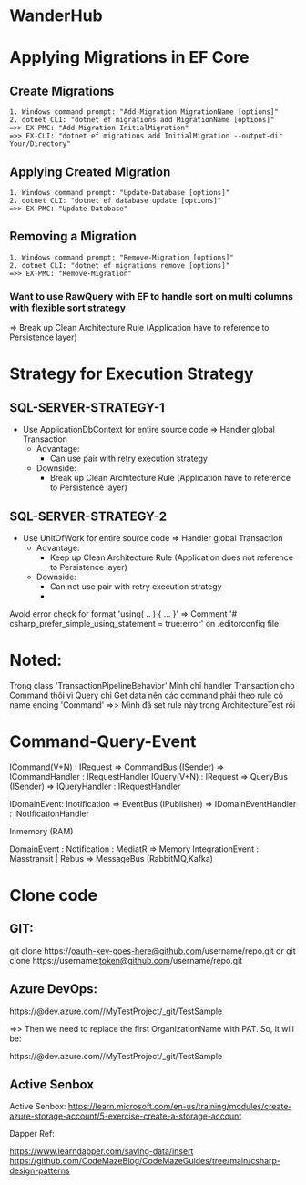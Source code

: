 ﻿# WanderHub
# Applying Migrations in EF Core
## Create Migrations
	1. Windows command prompt: "Add-Migration MigrationName [options]"
	2. dotnet CLI: "dotnet ef migrations add MigrationName [options]"
	=>> EX-PMC: "Add-Migration InitialMigration"
	=>> EX-CLI: "dotnet ef migrations add InitialMigration --output-dir Your/Directory"

## Applying Created Migration
	1. Windows command prompt: "Update-Database [options]"
	2. dotnet CLI: "dotnet ef database update [options]"
	=>> EX-PMC: "Update-Database"

## Removing a Migration
	1. Windows command prompt: "Remove-Migration [options]"
	2. dotnet CLI: "dotnet ef migrations remove [options]"
	=>> EX-PMC: "Remove-Migration"

### Want to use RawQuery with EF to handle sort on multi columns with flexible sort strategy
=> Break up Clean Architecture Rule (Application have to reference to Persistence layer)

# Strategy for Execution Strategy

## SQL-SERVER-STRATEGY-1
 - Use ApplicationDbContext for entire source code => Handler global Transaction
	- Advantage:
		+ Can use pair with retry execution strategy
	- Downside:
		+ Break up Clean Architecture Rule (Application have to reference to Persistence layer)

## SQL-SERVER-STRATEGY-2
 - Use UnitOfWork for entire source code => Handler global Transaction
	- Advantage:
		+ Keep up Clean Architecture Rule (Application does not reference to Persistence layer)
	- Downside:
		+ Can not use pair with retry execution strategy
		+ 


Avoid error check for format 'using( .. ) { ... }'
=> Comment '# csharp_prefer_simple_using_statement = true:error' on .editorconfig file

# Noted: 
Trong class 'TransactionPipelineBehavior' Mình chỉ handler Transaction cho Command thôi 
vì Query chỉ Get data nên các command phải theo rule có name ending 'Command'
=>> Mình đã set rule này trong ArchitectureTest rồi

# Command-Query-Event

ICommand(V+N) : IRequest => CommandBus (ISender) => ICommandHandler : IRequestHandler
IQuery(V+N) : IRequest   => QueryBus (ISender) => IQueryHandler : IRequestHandler

IDomainEvent: Inotification => EventBus (IPublisher) => IDomainEventHandler : INotificationHandler

Inmemory (RAM)

DomainEvent : Notification : MediatR => Memory
IntegrationEvent : Masstransit | Rebus => MessageBus (RabbitMQ,Kafka)

# Clone code

## GIT: 
git clone https://oauth-key-goes-here@github.com/username/repo.git
or
git clone https://username:token@github.com/username/repo.git
## Azure DevOps:
https://<OrganizationName>@dev.azure.com/<OrganizationName>/MyTestProject/_git/TestSample

=>> Then we need to replace the first OrganizationName with PAT. So, it will be:

https://<PAT>@dev.azure.com/<OrganizationName>/MyTestProject/_git/TestSample

## Active Senbox
Active Senbox: https://learn.microsoft.com/en-us/training/modules/create-azure-storage-account/5-exercise-create-a-storage-account


Dapper Ref:

https://www.learndapper.com/saving-data/insert
https://github.com/CodeMazeBlog/CodeMazeGuides/tree/main/csharp-design-patterns